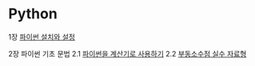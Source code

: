 # Python 

1장 [파이썬 설치와 설정](./python.md)  

2장 파이썬 기초 문법
  2.1 [파이썬을 계산기로 사용하기](./python_setting.md)
  2.2 [부동소수점 실수 자료형](./python_datatype.md)
  
